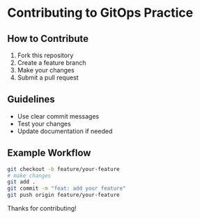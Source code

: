 # Contributing to GitOps Practice

## How to Contribute

1. Fork this repository
2. Create a feature branch
3. Make your changes
4. Submit a pull request

## Guidelines

- Use clear commit messages
- Test your changes
- Update documentation if needed

## Example Workflow

```bash
git checkout -b feature/your-feature
# make changes
git add .
git commit -m "feat: add your feature"
git push origin feature/your-feature
```

Thanks for contributing!

